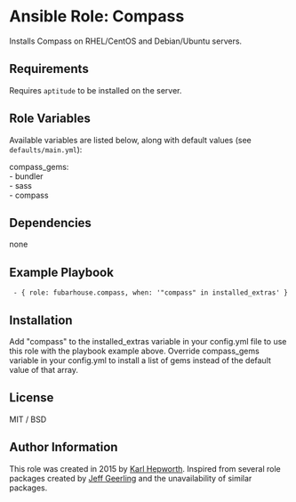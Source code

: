 # Ansible Role: Compass

Installs Compass on RHEL/CentOS and Debian/Ubuntu servers.

## Requirements

Requires `aptitude` to be installed on the server.

## Role Variables

Available variables are listed below, along with default values (see `defaults/main.yml`):

  compass_gems:<br />
    - bundler<br />
    - sass<br />
    - compass<br />

## Dependencies

  none

## Example Playbook

````  - { role: fubarhouse.compass, when: '"compass" in installed_extras' } ````

## Installation

  Add "compass" to the installed_extras variable in your config.yml file to use this role with the playbook example above.
  Override compass_gems variable in your config.yml to install a list of gems instead of the default value of that array.

## License

MIT / BSD

## Author Information

This role was created in 2015 by [Karl Hepworth](https://twitter.com/fubarhouse).
Inspired from several role packages created by [Jeff Geerling](https://github.com/geerlingguy/) and the unavailability of similar packages.
